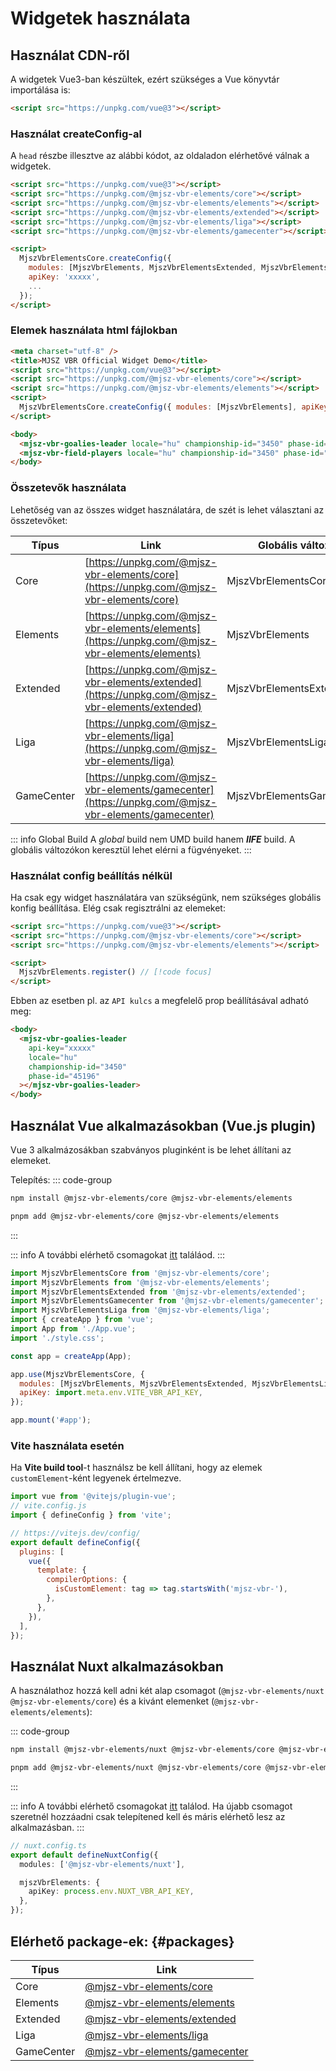 # Widgetek használata

## Használat CDN-ről

A widgetek Vue3-ban készültek, ezért szükséges a Vue könyvtár importálása is:

```html
<script src="https://unpkg.com/vue@3"></script>
```

### Használat createConfig-al

A `head` részbe illesztve az alábbi kódot, az oldaladon elérhetővé válnak a widgetek.

```html {9-13}
<script src="https://unpkg.com/vue@3"></script>
<script src="https://unpkg.com/@mjsz-vbr-elements/core"></script>
<script src="https://unpkg.com/@mjsz-vbr-elements/elements"></script>
<script src="https://unpkg.com/@mjsz-vbr-elements/extended"></script>
<script src="https://unpkg.com/@mjsz-vbr-elements/liga"></script>
<script src="https://unpkg.com/@mjsz-vbr-elements/gamecenter"></script>

<script>
  MjszVbrElementsCore.createConfig({
    modules: [MjszVbrElements, MjszVbrElementsExtended, MjszVbrElementsLiga, MjszVbrElementsGamecenter],
    apiKey: 'xxxxx',
    ...
  });
</script>
```

### Elemek használata html fájlokban

```html {11-12}
<meta charset="utf-8" />
<title>MJSZ VBR Official Widget Demo</title>
<script src="https://unpkg.com/vue@3"></script>
<script src="https://unpkg.com/@mjsz-vbr-elements/core"></script>
<script src="https://unpkg.com/@mjsz-vbr-elements/elements"></script>
<script>
  MjszVbrElementsCore.createConfig({ modules: [MjszVbrElements], apiKey: 'xxxxx' })
</script>

<body>
  <mjsz-vbr-goalies-leader locale="hu" championship-id="3450" phase-id="45196"></mjsz-vbr-goalies-leader>
  <mjsz-vbr-field-players locale="hu" championship-id="3450" phase-id="45196"></mjsz-vbr-field-players>
</body>
```

### Összetevők használata

Lehetőség van az összes widget használatára, de szét is lehet választani az összetevőket:

| Típus      | Link                                                                                               | Globális változó          |
| ---------- | -------------------------------------------------------------------------------------------------- | ------------------------- |
| Core       | [https://unpkg.com/@mjsz-vbr-elements/core](https://unpkg.com/@mjsz-vbr-elements/core)             | MjszVbrElementsCore       |
| Elements   | [https://unpkg.com/@mjsz-vbr-elements/elements](https://unpkg.com/@mjsz-vbr-elements/elements)     | MjszVbrElements           |
| Extended   | [https://unpkg.com/@mjsz-vbr-elements/extended](https://unpkg.com/@mjsz-vbr-elements/extended)     | MjszVbrElementsExtended   |
| Liga       | [https://unpkg.com/@mjsz-vbr-elements/liga](https://unpkg.com/@mjsz-vbr-elements/liga)             | MjszVbrElementsLiga       |
| GameCenter | [https://unpkg.com/@mjsz-vbr-elements/gamecenter](https://unpkg.com/@mjsz-vbr-elements/gamecenter) | MjszVbrElementsGamecenter |

::: info Global Build
A _global_ build nem UMD build hanem **_IIFE_** build. A globális változókon keresztül lehet elérni a fügvényeket.
:::

### Használat config beállítás nélkül

Ha csak egy widget használatára van szükségünk, nem szükséges globális konfig beállítása. Elég csak regisztrálni az elemeket:

```html
<script src="https://unpkg.com/vue@3"></script>
<script src="https://unpkg.com/@mjsz-vbr-elements/core"></script>
<script src="https://unpkg.com/@mjsz-vbr-elements/elements"></script>

<script>
  MjszVbrElements.register() // [!code focus]
</script>
```

Ebben az esetben pl. az `API kulcs` a megfelelő prop beállításával adható meg:

```html {3}
<body>
  <mjsz-vbr-goalies-leader
    api-key="xxxxx"
    locale="hu"
    championship-id="3450"
    phase-id="45196"
  ></mjsz-vbr-goalies-leader>
</body>
```

## Használat Vue alkalmazásokban (Vue.js plugin)

Vue 3 alkalmázosákban szabványos pluginként is be lehet állítani az elemeket.

Telepítés:
::: code-group

```bash [npm]
npm install @mjsz-vbr-elements/core @mjsz-vbr-elements/elements
```

```bash [pnpm]
pnpm add @mjsz-vbr-elements/core @mjsz-vbr-elements/elements
```

:::

::: info
A további elérhető csomagokat [itt](#packages) találáod.
:::

```js
import MjszVbrElementsCore from '@mjsz-vbr-elements/core';
import MjszVbrElements from '@mjsz-vbr-elements/elements';
import MjszVbrElementsExtended from '@mjsz-vbr-elements/extended';
import MjszVbrElementsGamecenter from '@mjsz-vbr-elements/gamecenter';
import MjszVbrElementsLiga from '@mjsz-vbr-elements/liga';
import { createApp } from 'vue';
import App from './App.vue';
import './style.css';

const app = createApp(App);

app.use(MjszVbrElementsCore, {
  modules: [MjszVbrElements, MjszVbrElementsExtended, MjszVbrElementsLiga, MjszVbrElementsGamecenter],
  apiKey: import.meta.env.VITE_VBR_API_KEY,
});

app.mount('#app');
```

### Vite használata esetén

Ha **Vite build tool**-t használsz be kell állítani, hogy az elemek `customElement`-ként legyenek értelmezve.

```js
import vue from '@vitejs/plugin-vue';
// vite.config.js
import { defineConfig } from 'vite';

// https://vitejs.dev/config/
export default defineConfig({
  plugins: [
    vue({
      template: {
        compilerOptions: {
          isCustomElement: tag => tag.startsWith('mjsz-vbr-'),
        },
      },
    }),
  ],
});
```

## Használat Nuxt alkalmazásokban

A használathoz hozzá kell adni két alap csomagot (`@mjsz-vbr-elements/nuxt` `@mjsz-vbr-elements/core`) és a kivánt elemenket (`@mjsz-vbr-elements/elements`):

::: code-group

```bash [npm]
npm install @mjsz-vbr-elements/nuxt @mjsz-vbr-elements/core @mjsz-vbr-elements/elements
```

```bash [pnpm]
pnpm add @mjsz-vbr-elements/nuxt @mjsz-vbr-elements/core @mjsz-vbr-elements/elements
```

:::

::: info
A további elérhető csomagokat [itt](#packages) találod. Ha újabb csomagot szeretnél hozzáadni csak telepítened kell és máris elérhető lesz az alkalmazásban.
:::

```ts [nuxt.config.ts]
// nuxt.config.ts
export default defineNuxtConfig({
  modules: ['@mjsz-vbr-elements/nuxt'],

  mjszVbrElements: {
    apiKey: process.env.NUXT_VBR_API_KEY,
  },
});
```

## Elérhető package-ek: {#packages}

| Típus      | Link                                                                                         |
| ---------- | -------------------------------------------------------------------------------------------- |
| Core       | [@mjsz-vbr-elements/core](https://www.npmjs.com/package/@mjsz-vbr-elements/core)             |
| Elements   | [@mjsz-vbr-elements/elements](https://www.npmjs.com/package/@mjsz-vbr-elements/elements)     |
| Extended   | [@mjsz-vbr-elements/extended](https://www.npmjs.com/package/@mjsz-vbr-elements/extended)     |
| Liga       | [@mjsz-vbr-elements/liga](https://www.npmjs.com/package/@mjsz-vbr-elements/liga)             |
| GameCenter | [@mjsz-vbr-elements/gamecenter](https://www.npmjs.com/package/@mjsz-vbr-elements/gamecenter) |
